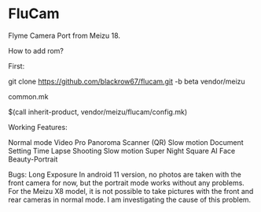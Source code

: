 # FluCam

Flyme Camera Port from Meizu 18.

How to add rom?

First:

git clone https://github.com/blackrow67/flucam.git -b beta vendor/meizu

common.mk 

$(call inherit-product, vendor/meizu/flucam/config.mk)


Working Features:

Normal mode
Video
Pro
Panoroma
Scanner (QR)
Slow motion
Document Setting
Time Lapse Shooting
Slow motion
Super Night
Square
AI
Face Beauty-Portrait

Bugs:
Long Exposure
In android 11 version, no photos are taken with the front camera for now, but the portrait mode works without any problems. For the Meizu X8 model, it is not possible to take pictures with the front and rear cameras in normal mode. I am investigating the cause of this problem.

